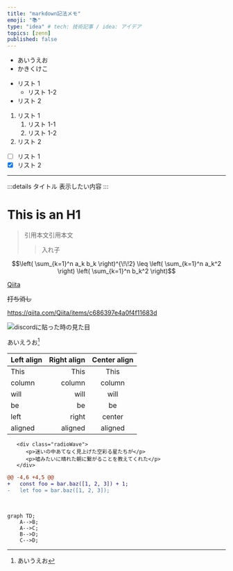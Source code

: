 ```yaml
---
title: "markdown記法メモ"
emoji: "📚"
type: "idea" # tech: 技術記事 / idea: アイデア
topics: [zenn]
published: false
---
```


- あいうえお
- かきくけこ

* リスト 1
  - リスト 1-2
* リスト 2

1. リスト 1
   1. リスト 1-1
   2. リスト 1-2
2. リスト 2

- [ ] リスト 1
- [x] リスト 2

---

:::details タイトル
表示したい内容
:::

# This is an H1

> 引用本文引用本文
>
> > 入れ子

```math
\left( \sum_{k=1}^n a_k b_k \right)^{\!\!2} \leq
\left( \sum_{k=1}^n a_k^2 \right) \left( \sum_{k=1}^n b_k^2 \right)
```

[Qiita](http://qiita.com "Qiita")

~~打ち消し~~

https://qiita.com/Qiita/items/c686397e4a0f4f11683d

![discordに貼った時の見た目](https://storage.googleapis.com/zenn-user-upload/2632943c502e-20241012.png)

あいえうお[^1]
[^1]: あいうえお

| Left align | Right align | Center align |
| :--------- | ----------: | :----------: |
| This       |        This |     This     |
| column     |      column |    column    |
| will       |        will |     will     |
| be         |          be |      be      |
| left       |       right |    center    |
| aligned    |     aligned |   aligned    |

```html:sample
   <div class="radioWave">
      <p>迷いの中あてなく見上げた空彩る星たちが</p>
      <p>嘘みたいに晴れた朝に繋がることを教えてくれた</p>
   </div>
```

```diff js:sample
@@ -4,6 +4,5 @@
+	const foo = bar.baz([1, 2, 3]) + 1;
-	let foo = bar.baz([1, 2, 3]);
```

&nbsp;

```mermaid
graph TD;
    A-->B;
    A-->C;
    B-->D;
    C-->D;
```
